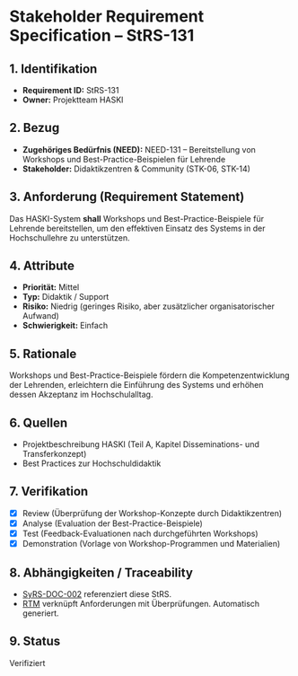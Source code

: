 # Stakeholder Requirement Specification – StRS-131

## 1. Identifikation
- **Requirement ID:** StRS-131
- **Owner:** Projektteam HASKI

## 2. Bezug
- **Zugehöriges Bedürfnis (NEED):** NEED-131 – Bereitstellung von Workshops und Best-Practice-Beispielen für Lehrende
- **Stakeholder:** Didaktikzentren & Community (STK-06, STK-14)

## 3. Anforderung (Requirement Statement)
Das HASKI-System **shall** Workshops und Best-Practice-Beispiele für Lehrende bereitstellen, um den effektiven Einsatz des Systems in der Hochschullehre zu unterstützen.

## 4. Attribute
- **Priorität:** Mittel
- **Typ:** Didaktik / Support
- **Risiko:** Niedrig (geringes Risiko, aber zusätzlicher organisatorischer Aufwand)
- **Schwierigkeit:** Einfach

## 5. Rationale
Workshops und Best-Practice-Beispiele fördern die Kompetenzentwicklung der Lehrenden, erleichtern die Einführung des Systems und erhöhen dessen Akzeptanz im Hochschulalltag.

## 6. Quellen
- Projektbeschreibung HASKI (Teil A, Kapitel Disseminations- und Transferkonzept)
- Best Practices zur Hochschuldidaktik

## 7. Verifikation
- [x] Review (Überprüfung der Workshop-Konzepte durch Didaktikzentren)
- [x] Analyse (Evaluation der Best-Practice-Beispiele)
- [x] Test (Feedback-Evaluationen nach durchgeführten Workshops)
- [x] Demonstration (Vorlage von Workshop-Programmen und Materialien)

## 8. Abhängigkeiten / Traceability
- [SyRS-DOC-002](../../system-requirements/SyRS-DOC-002.md) referenziert diese StRS.
- [RTM](../../rtm/RTM.md) verknüpft Anforderungen mit Überprüfungen. Automatisch generiert.

## 9. Status
Verifiziert
